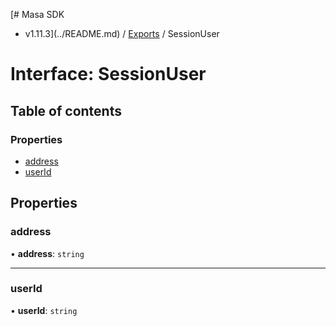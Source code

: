 [# Masa SDK
 - v1.11.3](../README.md) / [Exports](../modules.md) / SessionUser

# Interface: SessionUser

## Table of contents

### Properties

- [address](SessionUser.md#address)
- [userId](SessionUser.md#userid)

## Properties

### address

• **address**: `string`

___

### userId

• **userId**: `string`
